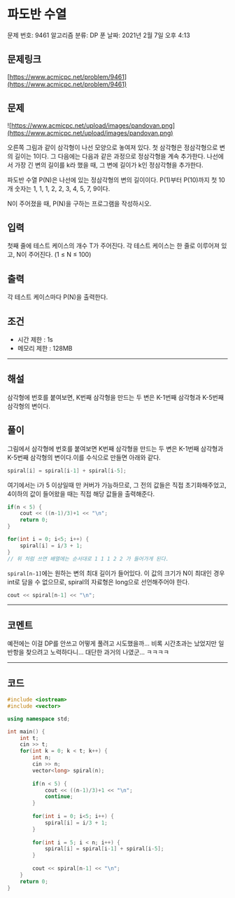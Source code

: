 # 파도반 수열

문제 번호: 9461
알고리즘 분류: DP
푼 날짜: 2021년 2월 7일 오후 4:13

## 문제링크

[https://www.acmicpc.net/problem/9461](https://www.acmicpc.net/problem/9461)

## 문제

![https://www.acmicpc.net/upload/images/pandovan.png](https://www.acmicpc.net/upload/images/pandovan.png)

오른쪽 그림과 같이 삼각형이 나선 모양으로 놓여져 있다. 첫 삼각형은 정삼각형으로 변의 길이는 1이다. 그 다음에는 다음과 같은 과정으로 정삼각형을 계속 추가한다. 나선에서 가장 긴 변의 길이를 k라 했을 때, 그 변에 길이가 k인 정삼각형을 추가한다.

파도반 수열 P(N)은 나선에 있는 정삼각형의 변의 길이이다. P(1)부터 P(10)까지 첫 10개 숫자는 1, 1, 1, 2, 2, 3, 4, 5, 7, 9이다.

N이 주어졌을 때, P(N)을 구하는 프로그램을 작성하시오.

## 입력

첫째 줄에 테스트 케이스의 개수 T가 주어진다. 각 테스트 케이스는 한 줄로 이루어져 있고, N이 주어진다. (1 ≤ N ≤ 100)

## 출력

각 테스트 케이스마다 P(N)을 출력한다.

## 조건

- 시간 제한 : 1s
- 메모리 제한 : 128MB

---

## 해설

삼각형에 번호를 붙여보면, K번째 삼각형을 만드는 두 변은 K-1번째 삼각형과 K-5번째 삼각형의 변이다.

## 풀이

그림에서 삼각형에 번호를 붙여보면 K번째 삼각형을 만드는 두 변은 K-1번째 삼각형과 K-5번째 삼각형의 변이다.이를 수식으로 만들면 아래와 같다.

```cpp
spiral[i] = spiral[i-1] + spiral[i-5];
```

여기에서는 i가 5 이상일때 만 커버가 가능하므로, 그 전의 값들은 직접 초기화해주었고, 4이하의 값이 들어왔을 때는 직접 해당 값들을 출력해준다.

```cpp
if(n < 5) {
    cout << ((n-1)/3)+1 << "\n";
    return 0;
}

for(int i = 0; i<5; i++) {
    spiral[i] = i/3 + 1;
}
// 위 처럼 쓰면 배열에는 순서대로 1 1 1 2 2 가 들어가게 된다.
```

`spiral[n-1]`에는 원하는 변의 최대 길이가 들어있다. 이 값의 크기가 N이 최대인 경우 int로 담을 수 없으므로, spiral의 자료형은 long으로 선언해주어야 한다. 

```cpp
cout << spiral[n-1] << "\n";
```

---

## 코멘트

예전에는 이걸 DP를 안쓰고 어떻게 풀려고 시도했을까... 비록 시간초과는 났었지만 일반항을 찾으려고 노력하다니... 대단한 과거의 나였군... ㅋㅋㅋㅋ

---

## 코드

```cpp
#include <iostream>
#include <vector>

using namespace std;

int main() {
    int t;
    cin >> t;
    for(int k = 0; k < t; k++) {
        int n;
        cin >> n;
        vector<long> spiral(n);
        
        if(n < 5) {
            cout << ((n-1)/3)+1 << "\n";
            continue;
        }
        
        for(int i = 0; i<5; i++) {
            spiral[i] = i/3 + 1;
        }
        
        for(int i = 5; i < n; i++) {
            spiral[i] = spiral[i-1] + spiral[i-5];
        }
        
        cout << spiral[n-1] << "\n";
    }
    return 0;
}
```